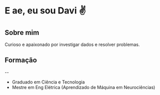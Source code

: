 # E ae, eu sou Davi :v:	

## Sobre mim
Curioso e apaixonado por investigar dados e resolver problemas. 

## Formação
--
- Graduado em Ciência e Tecnologia
- Mestre em Eng Elétrica (Aprendizado de Máquina em Neurociências)



<!--
**davicn/davicn** is a ✨ _special_ ✨ repository because its `README.md` (this file) appears on your GitHub profile.

Here are some ideas to get you started:

- 🔭 I’m currently working on ...
- 🌱 I’m currently learning ...
- 👯 I’m looking to collaborate on ...
- 🤔 I’m looking for help with ...
- 💬 Ask me about ...
- 📫 How to reach me: ...
- 😄 Pronouns: ...
- ⚡ Fun fact: ...
-->
